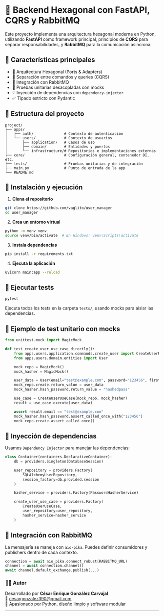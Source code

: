 # 🧱 Backend Hexagonal con FastAPI, CQRS y RabbitMQ

Este proyecto implementa una arquitectura hexagonal moderna en Python, utilizando **FastAPI** como framework principal, principios de **CQRS** para separar responsabilidades, y **RabbitMQ** para la comunicación asíncrona.

## 🔧 Características principales

- 🔁 Arquitectura Hexagonal (Ports & Adapters)
- 🧠 Separación entre comandos y queries (CQRS)
- 🐇 Integración con RabbitMQ
- 🧪 Pruebas unitarias desacopladas con mocks
- 💡 Inyección de dependencias con `dependency-injector`
- ✅ Tipado estricto con Pydantic

## 📁 Estructura del proyecto

```
project/
├── apps/
│   ├── auth/              # Contexto de autenticación
│   └── users/             # Contexto de usuarios
│       ├── application/   # Casos de uso
│       ├── domain/        # Entidades y puertos
│       └── infrastructure/# Repositorios e implementaciones externas
├── core/                  # Configuración general, contenedor DI, etc.
├── tests/                 # Pruebas unitarias y de integración
├── main.py                # Punto de entrada de la app
└── README.md
```

## 🚀 Instalación y ejecución

1. **Clona el repositorio**

```bash
git clone https://github.com/vaglito/user_manager
cd user_manager
```

2. **Crea un entorno virtual**

```bash
python -m venv venv
source venv/bin/activate  # En Windows: venv\Scripts\activate
```

3. **Instala dependencias**

```bash
pip install -r requirements.txt
```

4. **Ejecuta la aplicación**

```bash
uvicorn main:app --reload
```

## 🧪 Ejecutar tests

```bash
pytest
```

Ejecuta todos los tests en la carpeta `tests/`, usando mocks para aislar las dependencias.

## 🧪 Ejemplo de test unitario con mocks

```python
from unittest.mock import MagicMock

def test_create_user_use_case_directly():
    from apps.users.application.commands.create_user import CreateUserUseCase
    from apps.users.domain.entities import User

    mock_repo = MagicMock()
    mock_hasher = MagicMock()

    user_data = User(email="test@example.com", password="123456", first_name="Test", last_name="User")
    mock_repo.create.return_value = user_data
    mock_hasher.hash_password.return_value = "hashedpass"

    use_case = CreateUserUseCase(mock_repo, mock_hasher)
    result = use_case.execute(user_data)

    assert result.email == "test@example.com"
    mock_hasher.hash_password.assert_called_once_with("123456")
    mock_repo.create.assert_called_once()
```

## 🧵 Inyección de dependencias

Usamos `Dependency Injector` para manejar las dependencias:

```python
class Container(containers.DeclarativeContainer):
    db = providers.Singleton(DatabaseSession)

    user_repository = providers.Factory(
        SQLAlchemyUserRepository,
        session_factory=db.provided.session
    )

    hasher_service = providers.Factory(PasswordHasherService)

    create_user_use_case = providers.Factory(
        CreateUserUseCase,
        user_repository=user_repository,
        hasher_service=hasher_service
    )
```

## 🐇 Integración con RabbitMQ

La mensajería se maneja con `aio-pika`. Puedes definir consumidores y publishers dentro de cada contexto.

```python
connection = await aio_pika.connect_robust(RABBITMQ_URL)
channel = await connection.channel()
await channel.default_exchange.publish(...)
```


### 👨‍💻 Autor

Desarrollado por **César Enrique González Carvajal**  
📧 cesargonzalez390@gmail.com  
🐍 Apasionado por Python, diseño limpio y software modular

---